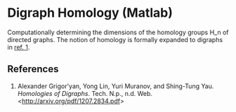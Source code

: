 Digraph Homology (Matlab)
=========================

Computationally determining the dimensions of the homology groups H_n of directed graphs. The notion of homology is formally
expanded to digraphs in [ref. 1](digraph-homology#references).

References
----------
 1. Alexander Grigor'yan, Yong Lin, Yuri Muranov, and Shing-Tung Yau. *Homologies of Digraphs*. Tech. N.p., n.d. Web. <<http://arxiv.org/pdf/1207.2834.pdf>>
